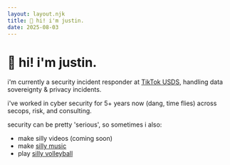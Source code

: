 ```yaml
---
layout: layout.njk
title: 👋 hi! i'm justin.
date: 2025-08-03
---
```


# 👋 hi! i'm justin.

i'm currently a security incident responder at [TikTok USDS](https://usds.tiktok.com/what-is-usds), handling data sovereignty & privacy incidents.
  
i've worked in cyber security for 5+ years now (dang, time flies) across secops, risk, and consulting.

security can be pretty 'serious', so sometimes i also:
- make silly videos (coming soon)
- make [silly music](https://soundcloud.com/jusjusjusx)
- play [silly volleyball](/vb/)